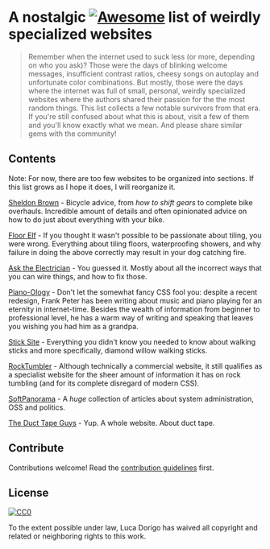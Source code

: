 # A nostalgic [![Awesome](https://awesome.re/badge.svg)](https://awesome.re) list of weirdly specialized websites 

> Remember when the internet used to suck less (or more, depending on who you ask)? Those were the days of blinking welcome messages, insufficient contrast ratios, cheesy songs on autoplay and unfortunate color combinations. But mostly, those were the days where the internet was full of small, personal, weirdly specialized websites where the authors shared their passion for the the most random things.
> This list collects a few notable survivors from that era. If you're still confused about what this is about, visit a few of them and you'll know exactly what we mean. And please share similar gems with the community!


## Contents

Note: For now, there are too few websites to be organized into sections. If this list grows as I hope it does, I will reorganize it.

[Sheldon Brown](https://sheldonbrown.com/) - Bicycle advice, from *how to shift gears* to complete bike overhauls. Incredible amount of details and often opinionated advice on how to do just about everything with your bike. 

[Floor Elf](https://floorelf.com/) - If you thought it wasn't possible to be passionate about tiling, you were wrong. Everything about tiling floors, waterproofing showers, and why failure in doing the above correctly may result in your dog catching fire. 

[Ask the Electrician](https://ask-the-electrician.com/) - You guessed it. Mostly about all the incorrect ways that you can wire things, and how to fix those.

[Piano-Ology](https://piano-ology.com/) - Don't let the somewhat fancy CSS fool you: despite a recent redesign, Frank Peter has been writing about music and piano playing for an eternity in internet-time. Besides the wealth of information from beginner to professional level, he has a warm way of writing and speaking that leaves you wishing you had him as a grandpa.

[Stick Site](http://www.sticksite.com/) - Everything you didn't know you needed to know about walking sticks and more specifically, diamond willow walking sticks. 

[RockTumbler](https://rocktumbler.com/questions.shtml) - Although technically a commercial website, it still qualifies as a specialist website for the sheer amount of information it has on rock tumbling (and for its complete disregard of modern CSS). 

[SoftPanorama](http://www.softpanorama.org/index.shtml) - A _huge_ collection of articles about system administration, OSS and politics.

[The Duct Tape Guys](http://www.octanecreative.com/ducttape/suitcase_interface/index.html) - Yup. A whole website. About duct tape. 

## Contribute

Contributions welcome! Read the [contribution guidelines](contributing.md) first.


## License

[![CC0](https://mirrors.creativecommons.org/presskit/buttons/88x31/svg/cc-zero.svg)](https://creativecommons.org/publicdomain/zero/1.0)

To the extent possible under law, Luca Dorigo has waived all copyright and
related or neighboring rights to this work.
